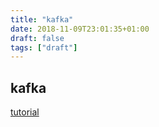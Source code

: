 ```yaml
---
title: "kafka"
date: 2018-11-09T23:01:35+01:00
draft: false
tags: ["draft"]
---
```


## kafka

[tutorial](https://kafka.apache.org/quickstart)

